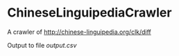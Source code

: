 # ChineseLinguipediaCrawler
A crawler of http://chinese-linguipedia.org/clk/diff

Output to file *output.csv*
